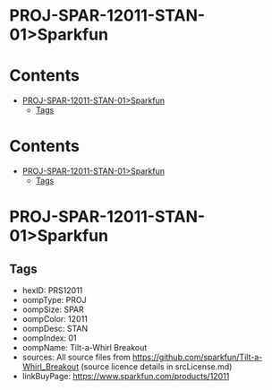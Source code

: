 
PROJ-SPAR-12011-STAN-01>Sparkfun
================================

Contents
========

* [PROJ-SPAR-12011-STAN-01>Sparkfun](#proj-spar-12011-stan-01sparkfun)
	* [Tags](#tags)

Contents
========

* [PROJ-SPAR-12011-STAN-01>Sparkfun](#proj-spar-12011-stan-01sparkfun)
	* [Tags](#tags)

# PROJ-SPAR-12011-STAN-01>Sparkfun

## Tags

- hexID: PRS12011
- oompType: PROJ
- oompSize: SPAR
- oompColor: 12011
- oompDesc: STAN
- oompIndex: 01
- oompName: Tilt-a-Whirl Breakout
- sources: All source files from https://github.com/sparkfun/Tilt-a-Whirl_Breakout (source licence details in srcLicense.md)
- linkBuyPage: https://www.sparkfun.com/products/12011
